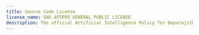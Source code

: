 ```yaml
---
title: Source Code License
license_name: GNU AFFERO GENERAL PUBLIC LICENSE
description: The official Artificial Intelligence Policy for Naparajith's Portfolio
---
```

